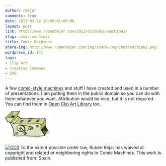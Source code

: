 ```yaml
---
author: rbejar
comments: true
date: 2013-03-24 18:45:01+00:00
layout: post
link: http://www.rubenbejar.com/2013/03/comic-machines/
slug: comic-machines
title: Comic Machines
share-img: http://www.rubenbejar.com/img/share-img/comicmachine1.png
wordpress_id: 141
tags:
- Clip Art
- Creative Commons
- SVG
---
```


A few [comic-style machines](/download/ComicMachines_SVG.zip) and stuff I have created and used in a number of presentations. I am putting them in the public domain so you can do with them whatever you want. Attribution would be nice, but it is not required. You can find them in [Open Clip Art Library](http://openclipart.org/) too.

![Comic Machine](/img/thumbs/comicmachine1.png)

<a rel="license" href="http://creativecommons.org/publicdomain/zero/1.0/"> <img src="http://i.creativecommons.org/p/zero/1.0/88x31.png" style="border-style: none;" alt="CC0" /></a> To the extent possible under law, Rubén Béjar has waived all copyright and related or neighboring rights to Comic Machines. This work is published from: Spain.
